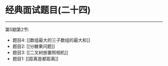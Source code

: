 # 经典面试题目(二十四)

---

第5期第2节:

- 题目4: [[数组最大的三子数组的最大和]]
- 题目2: [[分糖果问题]]
- 题目3: [[二叉树放置照相机]]
- 题目1: [[距离首都距离]]
